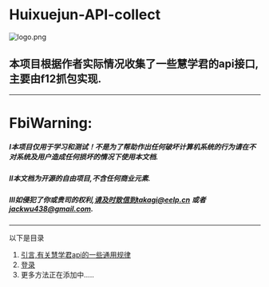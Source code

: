 # Huixuejun-API-collect
![logo.png](https://i.loli.net/2021/06/12/y4jqokXQEvRSVmx.png)

## 本项目根据作者实际情况收集了一些慧学君的api接口,主要由f12抓包实现.
***********
# FbiWarning:
  ##### Ⅰ本项目仅用于学习和测试！不是为了帮助作出任何破坏计算机系统的行为请在不对系统及用户造成任何损坏的情况下使用本文档.
  ##### Ⅱ本文档为开源的自由项目,不含任何商业元素.
  ##### Ⅲ如侵犯了你或贵司的权利,请及时致信到takagi@eelp.cn 或者 jackwu438@gmail.com.
**********
以下是目录  
1. [引言,有关慧学君api的一些通用规律](https://github.com/Jackwu945/huixuejun-API-collect/tree/main/intro)  
2. [登录](https://github.com/Jackwu945/huixuejun-API-collect/tree/main/login)  
3. 更多方法正在添加中.....

